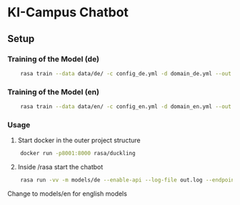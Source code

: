 # KI-Campus Chatbot

## Setup

### Training of the Model (de)

```sh
    rasa train --data data/de/ -c config_de.yml -d domain_de.yml --out models/models_de
```

### Training of the Model (en)

```sh
    rasa train --data data/en/ -c config_en.yml -d domain_en.yml --out models/models_en
```

### Usage

1. Start docker in the outer project structure

```sh
    docker run -p8001:8000 rasa/duckling
```

2. Inside /rasa start the chatbot 

```sh
    rasa run -vv -m models/de --enable-api --log-file out.log --endpoints endpoints.yml --credentials credentials.yml
```

Change to models/en for english models
